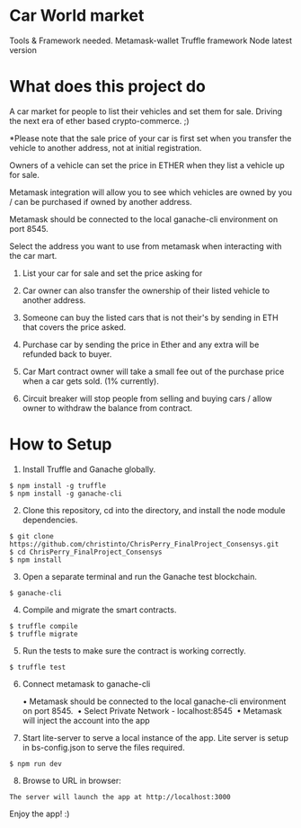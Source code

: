 # Car World market
Tools & Framework needed.
Metamask-wallet
Truffle framework
Node latest version

# What does this project do

A car market for people to list their vehicles and set them for sale.
Driving the next era of ether based crypto-commerce. ;)

*Please note that the sale price of your car is first set when you transfer the vehicle to another address, not at initial registration.

Owners of a vehicle can set the price in ETHER when they list a vehicle up for sale.

Metamask integration will allow you to see which vehicles are owned by you / can be purchased if owned by another address.

Metamask should be connected to the local ganache-cli environment on port 8545. 

Select the address you want to use from metamask when interacting with the car mart. 

1. List your car for sale and set the price asking for
2. Car owner can also transfer the ownership of their listed vehicle to another address.
3. Someone can buy the listed cars that is not their's by sending in ETH that covers the price asked.
4. Purchase car by sending the price in Ether and any extra will be refunded back to buyer. 

5. Car Mart contract owner will take a small fee out of the purchase price when a car gets sold. (1% currently).
6. Circuit breaker will stop people from selling and buying cars / allow owner to withdraw the balance from contract.

# How to Setup

1. Install Truffle and Ganache globally.

```
$ npm install -g truffle
$ npm install -g ganache-cli
```

2. Clone this repository, cd into the directory, and install the node module dependencies.
```
$ git clone https://github.com/christinto/ChrisPerry_FinalProject_Consensys.git
$ cd ChrisPerry_FinalProject_Consensys
$ npm install
```

3. Open a separate terminal and run the Ganache test blockchain.
```
$ ganache-cli
```

4. Compile and migrate the smart contracts.
```
$ truffle compile
$ truffle migrate
```

5. Run the tests to make sure the contract is working correctly.
```
$ truffle test
```
6. Connect metamask to ganache-cli

	•	Metamask should be connected to the local ganache-cli environment on port 8545. 
	•	Select Private Network - localhost:8545 
	•	Metamask will inject the account into the app 

7. Start lite-server to serve a local instance of the app. 
Lite server is setup in bs-config.json to serve the files required.
```
$ npm run dev
```

8. Browse to URL in browser:
```
The server will launch the app at http://localhost:3000
```
Enjoy the app! :)
